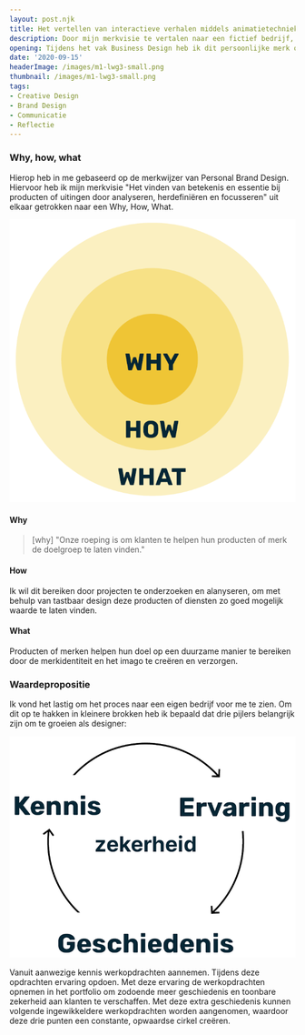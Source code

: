 ```yaml
---
layout: post.njk
title: Het vertellen van interactieve verhalen middels animatietechnieken
description: Door mijn merkvisie te vertalen naar een fictief bedrijf, laat ik zien hoe mijn creatieve focus op analyseren en definiëren kan leiden tot sterke merkidentiteit en impactvol design. Drie pijlers vormen de basis om als ontwerper te groeien door te zoeken naar ontwerpuitdagingen.
opening: Tijdens het vak Business Design heb ik dit persoonlijke merk ontwikkeld tot een fictief eigen bedrijf.
date: '2020-09-15'
headerImage: /images/m1-lwg3-small.png
thumbnail: /images/m1-lwg3-small.png
tags:
- Creative Design
- Brand Design
- Communicatie
- Reflectie
---
```


### Why, how, what

Hierop heb in me gebaseerd op de merkwijzer van Personal Brand Design. Hiervoor heb ik mijn merkvisie "Het vinden van betekenis en essentie bij producten of uitingen door analyseren, herdefiniëren en focusseren" uit elkaar getrokken naar een Why, How, What.

![Golden Circle](/images/lwg2-goldencircle.png)

#### Why

>[why] "Onze roeping is om klanten te helpen hun producten of merk de doelgroep te laten vinden."

#### How

Ik wil dit bereiken door projecten te onderzoeken en alanyseren, om met behulp van tastbaar design deze producten of diensten zo goed mogelijk waarde te laten vinden.

#### What

Producten of merken helpen hun doel op een duurzame manier te bereiken door de merkidentiteit en het imago te creëren en verzorgen.

### Waardepropositie

Ik vond het lastig om het proces naar een eigen bedrijf voor me te zien. Om dit op te hakken in kleinere brokken heb ik bepaald dat drie pijlers belangrijk zijn om te groeien als designer:

![Waardepropositie](/images/m1-lwg3-waardepropositie.png)

Vanuit aanwezige kennis werkopdrachten aannemen. Tijdens deze opdrachten ervaring opdoen. Met deze ervaring de werkopdrachten opnemen in het portfolio om zodoende meer geschiedenis en toonbare zekerheid aan klanten te verschaffen. Met deze extra geschiedenis kunnen volgende ingewikkeldere werkopdrachten worden aangenomen, waardoor deze drie punten een constante, opwaardse cirkel creëren.

